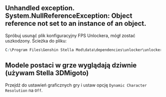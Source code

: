 [//]: # (Title: Rozwiązywanie problemów - Dokumentacja Stella Mod)
[//]: # (Description: Pomoc w rozwiązywaniu najczęstszych problemów związanych z Genshin Stella Mod.)
[//]: # (Tags: Genshin Stella Mod, Rozwiązywanie problemów, Błędy połączenia, FPS Unlocker, 3DMigoto, Problemy techniczne, Stella Mod wsparcie)
[//]: # (Canonical: /genshin-stella-mod/docs?page=troubleshooting)
[//]: # (Contributors: Sefinek)

## Unhandled exception. System.NullReferenceException: Object reference not set to an instance of an object. <!-- {#nullreferenceexception} -->
Spróbuj usunąć plik konfiguracyjny FPS Unlockera, mógł zostać uszkodzony. Ścieżka do pliku:
```css
C:\Program Files\Genshin Stella Mod\data\dependencies\unlocker\unlocker.config.json
```

## Modele postaci w grze wyglądają dziwnie (używam Stella 3DMigoto) <!-- {#3dmigoto-model-issues} -->
Przejdź do ustawień graficznych gry i ustaw opcję `Dynamic Character Resolution` na `Off`.
